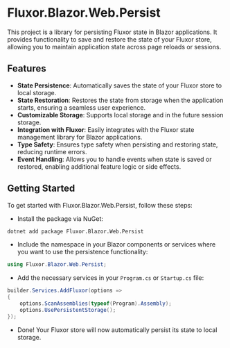 ﻿# Fluxor.Blazor.Web.Persist
This project is a library for persisting Fluxor state in Blazor applications. It provides functionality to save and restore the state of your Fluxor store, allowing you to maintain application state across page reloads or sessions.

## Features
- **State Persistence**: Automatically saves the state of your Fluxor store to local storage.
- **State Restoration**: Restores the state from storage when the application starts, ensuring a seamless user experience.
- **Customizable Storage**: Supports local storage and in the future session storage.
- **Integration with Fluxor**: Easily integrates with the Fluxor state management library for Blazor applications.
- **Type Safety**: Ensures type safety when persisting and restoring state, reducing runtime errors.
- **Event Handling**: Allows you to handle events when state is saved or restored, enabling additional feature logic or side effects.

## Getting Started

To get started with Fluxor.Blazor.Web.Persist, follow these steps:

- Install the package via NuGet:
```bash
dotnet add package Fluxor.Blazor.Web.Persist
```

- Include the namespace in your Blazor components or services where you want to use the persistence functionality:
```csharp
using Fluxor.Blazor.Web.Persist;
```

- Add the necessary services in your `Program.cs` or `Startup.cs` file:
```csharp
builder.Services.AddFluxor(options => 
{
	options.ScanAssemblies(typeof(Program).Assembly);
	options.UsePersistentStorage();
});
```

- Done! Your Fluxor store will now automatically persist its state to local storage.

